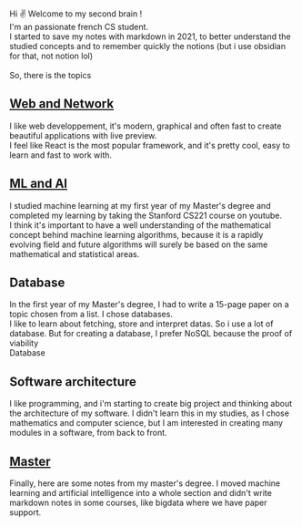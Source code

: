 
Hi ✌ Welcome to my second brain !  
I'm an passionate french CS student.  
I started to save my notes with markdown in 2021, to better understand the studied concepts and to remember quickly the notions (but i use obsidian for that, not notion lol)  
<br />
So, there is the topics

## [Web and Network](Web-Network.md)
I like web developpement, it's modern, graphical and often fast to create beautiful applications with live preview.  
I feel like React is the most popular framework, and it's pretty cool, easy to learn and fast to work with.

## [ML and AI](Datas-Science.md)
I studied machine learning at my first year of my Master's degree and completed my learning by taking the Stanford CS221 course on youtube.  
I think it's important to have a well understanding of the mathematical concept behind machine learning algorithms, because it is a rapidly evolving field and future algorithms will surely be based on the same mathematical and statistical areas.


## Database
In the first year of my Master's degree, I had to write a 15-page paper on a topic chosen from a list.
I chose databases.  
I like to learn about fetching, store and interpret datas. So i use a lot of database. But for creating a database, I prefer NoSQL because the proof of viability   
Database

## Software architecture
I like programming, and i'm starting to create big project and thinking about the architecture of my software. I didn't learn this in my studies, as I chose mathematics and computer science, but I am interested in creating many modules in a software, from back to front.  


## [Master](Master.md)
Finally, here are some notes from my master's degree. I moved machine learning and artificial intelligence into a whole section and didn't write markdown notes in some courses, like bigdata where we have paper support.
